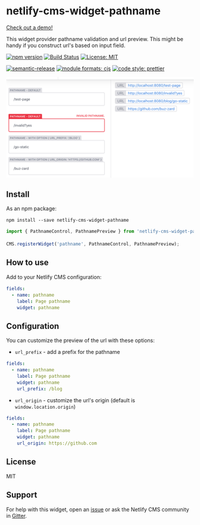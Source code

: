 # netlify-cms-widget-pathname

[Check out a demo!](https://netlify-cms-widget-pathname.netlify.com/demo)

This widget provider pathname validation and url preview. This might be handy if
you construct url's based on input field.

[![npm version][version-badge]][version]
[![Build Status][build-badge]][build]
[![License: MIT][license-badge]][license]

[![semantic-release][semantic-release-badge]][semantic-release]
[![module formats: cjs][module-formats-badge]][unpkg-bundle]
[![code style: prettier][code-style-badge]][code-style]

![preview](docs/preview.png)

## Install

As an npm package:

```shell
npm install --save netlify-cms-widget-pathname
```

```js
import { PathnameControl, PathnamePreview } from 'netlify-cms-widget-pathname';

CMS.registerWidget('pathname', PathnameControl, PathnamePreview);
```

## How to use

Add to your Netlify CMS configuration:

```yaml
fields:
  - name: pathname
    label: Page pathname
    widget: pathname
```

## Configuration

You can customize the preview of the url with these options:

- `url_prefix` - add a prefix for the pathname

```yaml
fields:
  - name: pathname
    label: Page pathname
    widget: pathname
    url_prefix: /blog
```

- `url_origin` - customize the url's origin (default is `window.location.origin`)

```yaml
fields:
  - name: pathname
    label: Page pathname
    widget: pathname
    url_origin: https://github.com
```

## License

MIT

## Support

For help with this widget, open an [issue](https://github.com/buz-zard/netlify-cms-widget-pathname)
or ask the Netlify CMS community in [Gitter](https://gitter.im/netlify/netlifycms).

[version-badge]: https://badge.fury.io/js/netlify-cms-widget-pathname.svg
[version]: https://www.npmjs.com/package/netlify-cms-widget-pathname
[build-badge]: https://travis-ci.org/buz-zard/netlify-cms-widget-pathname.svg?branch=master
[build]: https://travis-ci.org/buz-zard/netlify-cms-widget-pathname
[license-badge]: https://img.shields.io/badge/License-MIT-yellow.svg
[license]: https://opensource.org/licenses/MIT
[semantic-release-badge]: https://img.shields.io/badge/%20%20%F0%9F%93%A6%F0%9F%9A%80-semantic--release-e10079.svg
[semantic-release]: https://github.com/semantic-release/semantic-release
[code-style-badge]: https://img.shields.io/badge/code_style-prettier-ff69b4.svg
[code-style]: https://github.com/prettier/prettier
[module-formats-badge]: https://img.shields.io/badge/module%20formats-cjs-green.svg
[unpkg-bundle]: https://unpkg.com/netlify-cms-widget-pathname/lib/
